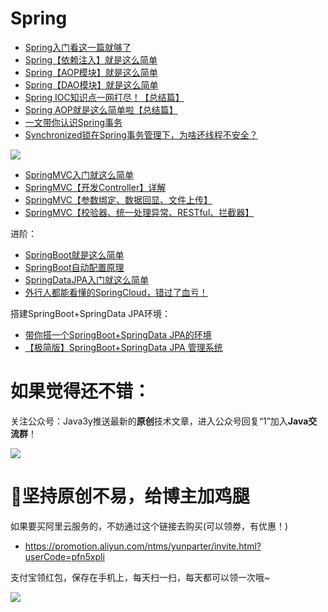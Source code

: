 # Spring #

- [Spring入门看这一篇就够了](https://segmentfault.com/a/1190000013700859)
- [Spring【依赖注入】就是这么简单](https://segmentfault.com/a/1190000013723513)
- [Spring【AOP模块】就是这么简单](https://segmentfault.com/a/1190000013735171)
- [Spring【DAO模块】就是这么简单](https://segmentfault.com/a/1190000013751902)
- [Spring IOC知识点一网打尽！【总结篇】](https://segmentfault.com/a/1190000014979704)
- [Spring AOP就是这么简单啦【总结篇】](https://segmentfault.com/a/1190000015018888)
- [一文带你认识Spring事务](https://segmentfault.com/a/1190000018075069)
- [Synchronized锁在Spring事务管理下，为啥还线程不安全？](https://segmentfault.com/a/1190000018182340)


![](https://i.imgur.com/Mp40CYf.jpg)


- [SpringMVC入门就这么简单](https://segmentfault.com/a/1190000013765095)
- [SpringMVC【开发Controller】详解](https://segmentfault.com/a/1190000013770006)
- [SpringMVC【参数绑定、数据回显、文件上传】](https://segmentfault.com/a/1190000013800290)
- [SpringMVC【校验器、统一处理异常、RESTful、拦截器】](https://segmentfault.com/a/1190000013803677)

进阶：

- [SpringBoot就是这么简单](https://segmentfault.com/a/1190000013849884)
- [SpringBoot自动配置原理](https://segmentfault.com/a/1190000018011535)
- [SpringDataJPA入门就这么简单](https://segmentfault.com/a/1190000013869585)
- [外行人都能看懂的SpringCloud，错过了血亏！](https://segmentfault.com/a/1190000016157665)

搭建SpringBoot+SpringData JPA环境：

- [带你搭一个SpringBoot+SpringData JPA的环境](https://segmentfault.com/a/1190000018624231)
- [【极简版】SpringBoot+SpringData JPA 管理系统](https://segmentfault.com/a/1190000018776594)





# 如果觉得还不错： #

关注公众号：Java3y推送最新的**原创**技术文章，进入公众号回复“1”加入**Java交流群**！

![](https://user-gold-cdn.xitu.io/2018/2/28/161dc06a373e4f4d?w=258&h=258&f=jpeg&s=27005)


# :sparkling_heart:坚持原创不易，给博主加鸡腿 #


如果要买阿里云服务的，不妨通过这个链接去购买(可以领劵，有优惠！)

- https://promotion.aliyun.com/ntms/yunparter/invite.html?userCode=pfn5xpli



支付宝领红包，保存在手机上，每天扫一扫，每天都可以领一次哦~


![](https://user-gold-cdn.xitu.io/2018/11/18/16726109849ec9ec?w=567&h=852&f=jpeg&s=76745)


